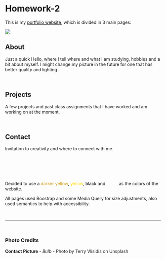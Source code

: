 # **Homework-2**

This is my [portfolio website](https://vjeuel.github.io/Homework-2a), which is divided in 3 main pages:

[<img src="https://vjeuel.github.io/Homework-2a/images/readme-pic.png">](https://vjeuel.github.io/Homework-2a)

## **About**
Just a quick Hello, where I tell where and what I am studying, hobbies and a bit about myself.
I might change my picture in the future for one that has better quality and lighting.

<br>

## **Projects**
A few projects and past class assignments that I have worked and am working on at the moment.

<br>

## **Contact**
Invitation to creativity and where to connect with me.




<br>
<br>
<br>
<br>

Decided to use a <span style="color: #CEA11C">darker yellow</span>, <span style="color: #fd0">yellow</span>, <span style="color: #000">black</span> and <span style="color: white">white</span> as the colors of the website.

All pages used Boostrap and some Media Query for size adjustments, also used semantics to help with accessibility.

<br>
<hr>
<br>

### **Photo Credits**

**Contact Picture** - *Bulb* - Photo by Terry Vlisidis on Unsplash